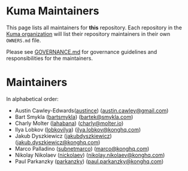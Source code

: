 # Kuma Maintainers

This page lists all maintainers for **this**
repository. Each repository in the [Kuma organization](https://github.com/kumahq/) will
list their repository maintainers in their own `OWNERS.md` file.

Please see [GOVERNANCE.md](GOVERNANCE.md) for governance guidelines and responsibilities for the maintainers.

# Maintainers

In alphabetical order:

* Austin Cawley-Edwards([austince](https://github.com/austince)) (austin.cawley@gmail.com)
* Bart Smykla ([bartsmykla](https://github.com/bartsmykla)) (bartek@smykla.com)
* Charly Molter ([lahabana](https://github.com/lahabana)) (charly@molter.io)
* Ilya Lobkov ([lobkovilya](https://github.com/lobkovilya)) (ilya.lobkov@konghq.com)
* Jakub Dyszkiewicz ([jakubdyszkiewicz](https://github.com/jakubdyszkiewicz)) (jakub.dyszkiewicz@konghq.com)
* Marco Palladino ([subnetmarco](https://github.com/subnetmarco)) (marco@konghq.com)
* Nikolay Nikolaev ([nickolaev](https://github.com/nickolaev)) (nikolay.nikolaev@konghq.com)
* Paul Parkanzky ([parkanzky](https://github.com/parkanzky)) (paul.parkanzky@konghq.com)

